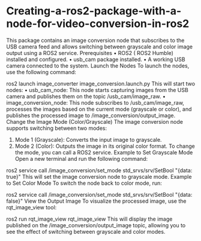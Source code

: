 # Creating-a-ros2-package-with-a-node-for-video-conversion-in-ros2
This package contains an image conversion node that subscribes to the USB camera feed and allows switching between grayscale and color image output using a ROS2 service.
   Prerequisites
•	ROS2 ( ROS2 Humble) installed and configured.
•	usb_cam package installed.
•	A working USB camera connected to the system.
Launch the Nodes
To launch the nodes, use the following command:

ros2 launch image_converter image_conversion.launch.py
This will start two nodes:
•	usb_cam_node: This node starts capturing images from the USB camera and publishes them on the topic /usb_cam/image_raw.
•	image_conversion_node: This node subscribes to /usb_cam/image_raw, processes the images based on the current mode (grayscale or color), and publishes the processed image to /image_conversion/output_image.
Change the Image Mode (Color/Grayscale)
The image conversion node supports switching between two modes:
1.	Mode 1 (Grayscale): Converts the input image to grayscale.
2.	Mode 2 (Color): Outputs the image in its original color format.
To change the mode, you can call a ROS2 service.
Example to Set Grayscale Mode
Open a new terminal and run the following command:

ros2 service call /image_conversion/set_mode std_srvs/srv/SetBool "{data: true}"
This will set the image conversion node to grayscale mode.
Example to Set Color Mode
To switch the node back to color mode, run:

ros2 service call /image_conversion/set_mode std_srvs/srv/SetBool "{data: false}"
View the Output Image
To visualize the processed image, use the rqt_image_view tool:

ros2 run rqt_image_view rqt_image_view
This will display the image published on the /image_conversion/output_image topic, allowing you to see the effect of switching between grayscale and color modes.
